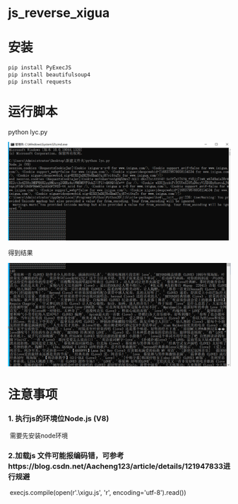 # js_reverse_xigua



# 安装

```
pip install PyExecJS
pip install beautifulsoup4
pip install requests
```

# 运行脚本

python lyc.py

![捕获](.\捕获.PNG)



得到结果

![捕获2](.\捕获2.PNG)



# 注意事项

###      1. 执行js的环境位Node.js (V8)

​         需要先安装node环境

###      2.加载js 文件可能报编码错，可参考https://blog.csdn.net/Aacheng123/article/details/121947833进行规避

​       execjs.compile(open(r'.\xigu.js', 'r', encoding='utf-8').read())

​      

